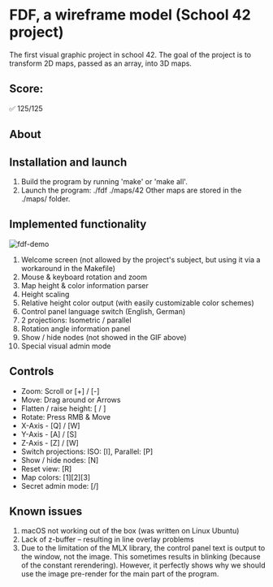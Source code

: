 # FDF, a wireframe model (School 42 project)
The first visual graphic project in school 42.
The goal of the project is to transform 2D maps, passed as an array, into 3D maps.

## Score:
✅ 125/125

## About

## Installation and launch
1) Build the program by running 'make' or 'make all'.
2) Launch the program: ./fdf ./maps/42
Other maps are stored in the ./maps/ folder.

## Implemented functionality
![fdf-demo](https://github.com/dmitrijslasko/42-assets/blob/d9ae0a69c1fc9aea10fa920e7ee1ba405123e805/fdf/dmlasko-fdf-demo-v2.gif?raw=true)
1) Welcome screen (not allowed by the project's subject, but using it via a workaround in the Makefile)
2) Mouse & keyboard rotation and zoom
3) Map height & color information parser
4) Height scaling
5) Relative height color output (with easily customizable color schemes)
6) Control panel language switch (English, German)
7) 2 projections: Isometric / parallel
8) Rotation angle information panel
9) Show / hide nodes (not showed in the GIF above)
10) Special visual admin mode

## Controls
* Zoom: Scroll or [+] / [-]
* Move: Drag around or Arrows
* Flatten / raise height: [ / ]
* Rotate: Press RMB & Move
* X-Axis - [Q] / [W]
* Y-Axis - [A] / [S]
* Z-Axis - [Z] / [W]
* Switch projections: ISO: [I], Parallel: [P]
* Show / hide nodes: [N]
* Reset view: [R]
* Map colors: [1][2][3]
* Secret admin mode: [/]

## Known issues
1) macOS not working out of the box (was written on Linux Ubuntu)
2) Lack of z-buffer – resulting in line overlay problems
3) Due to the limitation of the MLX library, the control panel text is output to the window, not the image.
This sometimes results in blinking (because of the constant rerendering).
However, it perfectly shows why we should use the image pre-render for the main part of the program.